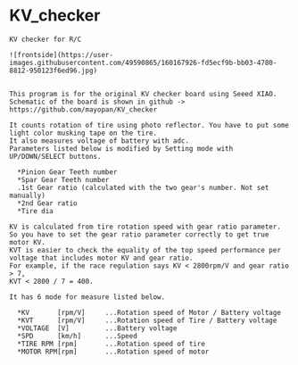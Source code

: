 # KV_checker
    KV checker for R/C
    
    ![frontside](https://user-images.githubusercontent.com/49590865/160167926-fd5ecf9b-bb03-4780-8812-950123f6ed96.jpg)

    
    This program is for the original KV checker board using Seeed XIAO.
    Schematic of the board is shown in github -> https://github.com/mayopan/KV_checker

    It counts rotation of tire using photo reflector. You have to put some light color musking tape on the tire.
    It also measures voltage of battery with adc.
    Parameters listed below is modified by Setting mode with UP/DOWN/SELECT buttons.

      *Pinion Gear Teeth number
      *Spar Gear Teeth number
      .1st Gear ratio (calculated with the two gear's number. Not set manually)
      *2nd Gear ratio
      *Tire dia

    KV is calculated from tire rotation speed with gear ratio parameter.
    So you have to set the gear ratio parameter correctly to get true motor KV.
    KVT is easier to check the equality of the top speed performance per voltage that includes motor KV and gear ratio.
    For example, if the race regulation says KV < 2800rpm/V and gear ratio > 7,
    KVT < 2800 / 7 = 400.

    It has 6 mode for measure listed below.

      *KV       [rpm/V]     ...Rotation speed of Motor / Battery voltage
      *KVT      [rpm/V]     ...Rotation speed of Tire / Battery voltage
      *VOLTAGE  [V]         ...Battery voltage
      *SPD      [km/h]      ...Speed
      *TIRE RPM [rpm]       ...Rotation speed of tire
      *MOTOR RPM[rpm]       ...Rotation speed of motor
